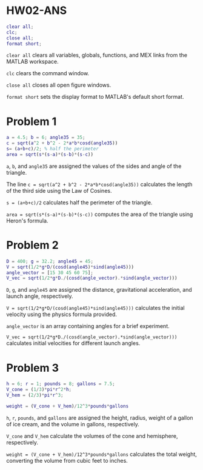# HW02-ANS
```matlab
clear all;   
clc;          
close all;    
format short; 
```
```clear all``` clears all variables, globals, functions, and MEX links from the MATLAB workspace.

```clc``` clears the command window.

```close all``` closes all open figure windows.

```format short``` sets the display format to MATLAB's default short format.
# Problem 1
```matlab
a = 4.5; b = 6; angle35 = 35;
c = sqrt(a^2 + b^2 - 2*a*b*cosd(angle35))
s= (a+b+c)/2; % half the perimeter
area = sqrt(s*(s-a)*(s-b)*(s-c)) 
```
```a```, ```b```, and ```angle35``` are assigned the values of the sides and angle of the triangle.

The line ```c = sqrt(a^2 + b^2 - 2*a*b*cosd(angle35))``` calculates the length of the third side using the Law of Cosines.

```s = (a+b+c)/2``` calculates half the perimeter of the triangle.

```area = sqrt(s*(s-a)*(s-b)*(s-c))``` computes the area of the triangle using Heron's formula.
# Problem 2
```matlab
D = 400; g = 32.2; angle45 = 45; 
V = sqrt(1/2*g*D/(cosd(angle45)*sind(angle45)))
angle_vector = [15 30 45 60 75];
V_vec = sqrt(1/2*g*D./(cosd(angle_vector).*sind(angle_vector)))
```
```D```, ```g```, and ```angle45``` are assigned the distance, gravitational acceleration, and launch angle, respectively.


```V = sqrt(1/2*g*D/(cosd(angle45)*sind(angle45)))``` calculates the initial velocity using the physics formula provided.

```angle_vector``` is an array containing angles for a brief experiment.

```V_vec = sqrt(1/2*g*D./(cosd(angle_vector).*sind(angle_vector)))``` calculates initial velocities for different launch angles.
# Problem 3
```matlab
h = 6; r = 1; pounds = 8; gallons = 7.5;
V_cone = (1/3)*pi*r^2*h; 
V_hem = (2/3)*pi*r^3;   

weight = (V_cone + V_hem)/12^3*pounds*gallons 
```
```h```, ```r```, ```pounds```, and ```gallons``` are assigned the height, radius, weight of a gallon of ice cream, and the volume in gallons, respectively.

```V_cone``` and ```V_hem``` calculate the volumes of the cone and hemisphere, respectively.

```weight = (V_cone + V_hem)/12^3*pounds*gallons``` calculates the total weight, converting the volume from cubic feet to inches.